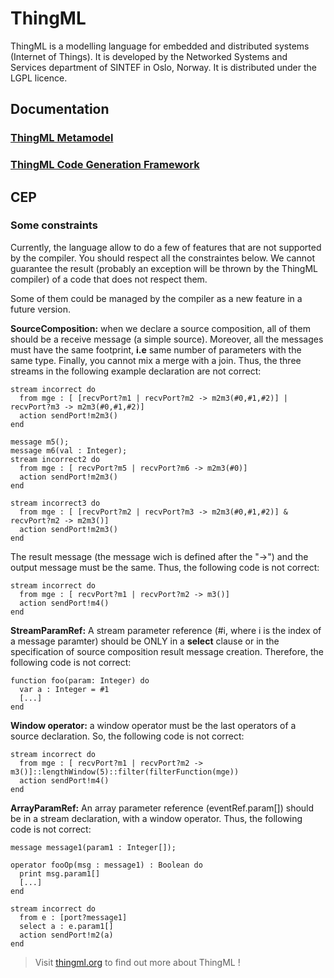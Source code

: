 ThingML
=======

ThingML is a modelling language for embedded and distributed systems (Internet of Things).
It is developed by the Networked Systems and Services department of SINTEF in Oslo, Norway.
It is distributed under the LGPL licence.

## Documentation

### [ThingML Metamodel](https://github.com/SINTEF-9012/ThingML/blob/master/org.thingml.model/README.md)

### [ThingML Code Generation Framework](https://github.com/SINTEF-9012/ThingML/blob/master/compilers/README.md)

## CEP

### Some constraints
Currently, the language allow to do a few of features that are not supported by the compiler. You should respect all the constraintes below. We cannot guarantee the result (probably an exception will be thrown by the ThingML compiler) of a code that does not respect them.

Some of them could be managed by the compiler as a new feature in a future version.

**SourceComposition:** when we declare a source composition, all of them should be a receive message (a simple source). Moreover, all the messages must have the same footprint, __i.e__ same number of parameters with the same type. Finally, you cannot mix a merge with a join. Thus, the three streams in the following example declaration are not correct:
```
stream incorrect do
  from mge : [ [recvPort?m1 | recvPort?m2 -> m2m3(#0,#1,#2)] | recvPort?m3 -> m2m3(#0,#1,#2)]
  action sendPort!m2m3()      
end 

message m5();
message m6(val : Integer);
stream incorrect2 do
  from mge : [ recvPort?m5 | recvPort?m6 -> m2m3(#0)]
  action sendPort!m2m3()
end

stream incorrect3 do
  from mge : [ [recvPort?m2 | recvPort?m3 -> m2m3(#0,#1,#2)] & recvPort?m2 -> m2m3()]
  action sendPort!m2m3()
end
```
The result message (the message wich is defined after the "->") and the output message must be the same. Thus, the following code is not correct:
```
stream incorrect do
  from mge : [ recvPort?m1 | recvPort?m2 -> m3()]
  action sendPort!m4() 
end
```

**StreamParamRef:** A stream parameter reference (#i, where i is the index of a message paramter) should be ONLY in a **select** clause or in the specification of source composition result message creation. Therefore, the following code is not correct:
```
function foo(param: Integer) do
  var a : Integer = #1
  [...]
end
```

**Window operator:** a window operator must be the last operators of a source declaration. So, the following code is not correct:
```
stream incorrect do
  from mge : [ recvPort?m1 | recvPort?m2 -> m3()]::lengthWindow(5)::filter(filterFunction(mge))
  action sendPort!m4() 
end
```

**ArrayParamRef:** An array parameter reference (eventRef.param[]) should be in a stream declaration, with a window operator. Thus, the following code is not correct:
```
message message1(param1 : Integer[]);

operator fooOp(msg : message1) : Boolean do
  print msg.param1[]
  [...]
end

stream incorrect do
  from e : [port?message1]
  select a : e.param1[]
  action sendPort!m2(a)
end
```

> Visit [thingml.org](http://www.thingml.org) to find out more about ThingML !
